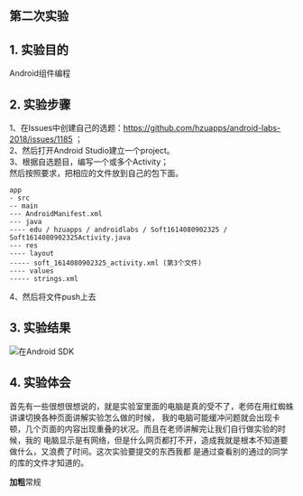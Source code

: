 ﻿## 第二次实验 

## 1. 实验目的
Android组件编程
## 2. 实验步骤
1、在Issues中创建自己的选题：https://github.com/hzuapps/android-labs-2018/issues/1185 ；  
2、然后打开Android Studio建立一个project。  
3、根据自选题目，编写一个或多个Activity；  
然后按照要求，把相应的文件放到自己的包下面。  
    
	app
	- src
	-- main
	--- AndroidManifest.xml 
	--- java
	---- edu / hzuapps / androidlabs / Soft1614080902325 / Soft1614080902325Activity.java 
	--- res 
	---- layout
	----- soft_1614080902325_activity.xml (第3个文件)
	---- values
	----- strings.xml 
4、然后将文件push上去



## 3. 实验结果

![在Android SDK](https://github.com/li763407418/android-labs-2018/blob/master/soft1614080902325/%232.png)


## 4. 实验体会
首先有一些很想很想说的，就是实验室里面的电脑是真的受不了，老师在用红蜘蛛讲课切换各种页面讲解实验怎么做的时候，
我的电脑可能缓冲问题就会出现卡顿，几个页面的内容出现重叠的状况。而且在老师讲解完让我们自行做实验的时候，我的
电脑显示是有网络，但是什么网页都打不开，造成我就是根本不知道要做什么，又浪费了时间。这次实验要提交的东西我都
是通过查看别的通过的同学的库的文件才知道的。

**加粗**常规
